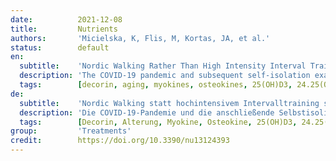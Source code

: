 ```yaml
---
date:          2021-12-08
title:         Nutrients
authors:       'Micielska, K, Flis, M, Kortas, JA, et al.'
status:        default
en:
  subtitle:    'Nordic Walking Rather Than High Intensity Interval Training Reduced Myostatin Concentration More Effectively in Elderly Subjects and the Range of This Drop Was Modified by Metabolites of Vitamin D'
  description: 'The COVID-19 pandemic and subsequent self-isolation exacerbated the problem of insufficient amounts of physical activity and its consequences. At the same time, this revealed the advantage of vitamin D. Thus, there was a need to verify the effects of those forms of training that can be performed independently. In this study, we examined the effects of Nordic walking (NW) and high intensity interval training (HIIT) with regard to the impact of the metabolite vitamin D. We assigned 32 overweight adults (age = 61 ± 12 years) to one of two training groups: NW = 18 and HIIT = 14. Body composition assessment and blood sample collection were conducted before starting the training programs and a day after their completion. NW training induced a significant decrease in myostatin concentration; however, the range was dependent on the baseline concentrations of vitamin D metabolites. This drop was accompanied by a significant negative correlation with the decorin concentration. Unexpectedly, NW caused a decrement in both forms of osteocalcin: undercarboxylated (Glu-OC) and carboxylated-type (Gla-OC). The scope of Glu-OC changes was dependent on a baseline concentration of 25(OH)D2. In contrast, the HIIT protocol did not induce any changes. Overall results revealed that NW diminished the myostatin concentration and that this effect is more pronounced among adults with a sufficient concentration of vitamin D metabolites.'
  tags:        [decorin, aging, myokines, osteokines, 25(OH)D3, 24.25(OH)2D3, 3-epi-25(OH)D3]
de:
  subtitle:    'Nordic Walking statt hochintensivem Intervalltraining senkte die Myostatin-Konzentration bei älteren Probanden effektiver, und der Umfang dieses Rückgangs wurde durch die Vitamin-D-Stoffwechselprodukte modifiziert'
  description: 'Die COVID-19-Pandemie und die anschließende Selbstisolierung verschärften das Problem der unzureichenden körperlichen Aktivität und ihrer Folgen. Gleichzeitig wurde dadurch der Vorteil von Vitamin D deutlich. Es bestand also die Notwendigkeit, die Auswirkungen von Trainingsformen zu überprüfen, die unabhängig voneinander durchgeführt werden können. In dieser Studie untersuchten wir die Auswirkungen von Nordic Walking (NW) und hochintensivem Intervalltraining (HIIT) im Hinblick auf die Wirkung des Metaboliten Vitamin D. Wir teilten 32 übergewichtige Erwachsene (Alter = 61 ± 12 Jahre) einer von zwei Trainingsgruppen zu: NW = 18 und HIIT = 14. Vor Beginn der Trainingsprogramme und einen Tag nach deren Abschluss wurden die Körperzusammensetzung bestimmt und Blutproben entnommen. Das NW-Training führte zu einem signifikanten Rückgang der Myostatin-Konzentration, wobei der Bereich jedoch von den Ausgangskonzentrationen der Vitamin-D-Metaboliten abhängig war. Dieser Rückgang wurde von einer signifikanten negativen Korrelation mit der Dekorinkonzentration begleitet. Unerwarteterweise verursachte NW eine Abnahme beider Formen von Osteocalcin: untercarboxyliertes (Glu-OC) und carboxyliertes (Gla-OC). Das Ausmaß der Glu-OC-Veränderungen war abhängig von der Ausgangskonzentration von 25(OH)D2. Im Gegensatz dazu führte das HIIT-Protokoll zu keinen Veränderungen. Insgesamt zeigten die Ergebnisse, dass NW die Myostatin-Konzentration verringerte und dass dieser Effekt bei Erwachsenen mit einer ausreichenden Konzentration an Vitamin-D-Metaboliten ausgeprägter ist.' 
  tags:        [Decorin, Alterung, Myokine, Osteokine, 25(OH)D3, 24.25(OH)2D3, 3-epi-25(OH)D3]
group:         'Treatments'
credit:        https://doi.org/10.3390/nu13124393
---
```

